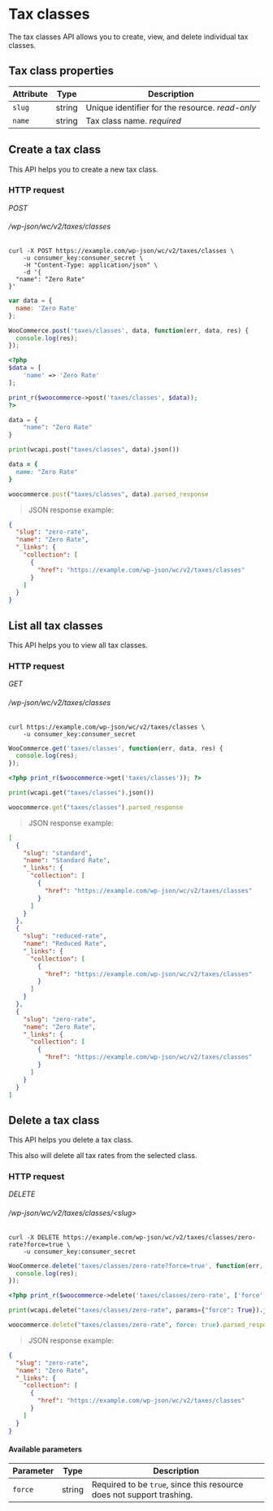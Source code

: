 # Tax classes #

The tax classes API allows you to create, view, and delete individual tax classes.

## Tax class properties ##

| Attribute |  Type  |                                  Description                                  |
|-----------|--------|-------------------------------------------------------------------------------|
| `slug`    | string | Unique identifier for the resource. <i class="label label-info">read-only</i> |
| `name`    | string | Tax class name. <i class="label label-info">required</i>                      |

## Create a tax class ##

This API helps you to create a new tax class.

### HTTP request ###

<div class="api-endpoint">
	<div class="endpoint-data">
		<i class="label label-post">POST</i>
		<h6>/wp-json/wc/v2/taxes/classes</h6>
	</div>
</div>

```shell
curl -X POST https://example.com/wp-json/wc/v2/taxes/classes \
    -u consumer_key:consumer_secret \
    -H "Content-Type: application/json" \
    -d '{
  "name": "Zero Rate"
}'
```

```javascript
var data = {
  name: 'Zero Rate'
};

WooCommerce.post('taxes/classes', data, function(err, data, res) {
  console.log(res);
});
```

```php
<?php
$data = [
    'name' => 'Zero Rate'
];

print_r($woocommerce->post('taxes/classes', $data));
?>
```

```python
data = {
    "name": "Zero Rate"
}

print(wcapi.post("taxes/classes", data).json())
```

```ruby
data = {
  name: "Zero Rate"
}

woocommerce.post("taxes/classes", data).parsed_response
```

> JSON response example:

```json
{
  "slug": "zero-rate",
  "name": "Zero Rate",
  "_links": {
    "collection": [
      {
        "href": "https://example.com/wp-json/wc/v2/taxes/classes"
      }
    ]
  }
}
```

## List all tax classes ##

This API helps you to view all tax classes.

### HTTP request ###

<div class="api-endpoint">
	<div class="endpoint-data">
		<i class="label label-get">GET</i>
		<h6>/wp-json/wc/v2/taxes/classes</h6>
	</div>
</div>

```shell
curl https://example.com/wp-json/wc/v2/taxes/classes \
	-u consumer_key:consumer_secret
```

```javascript
WooCommerce.get('taxes/classes', function(err, data, res) {
  console.log(res);
});
```

```php
<?php print_r($woocommerce->get('taxes/classes')); ?>
```

```python
print(wcapi.get("taxes/classes").json())
```

```ruby
woocommerce.get("taxes/classes").parsed_response
```

> JSON response example:

```json
[
  {
    "slug": "standard",
    "name": "Standard Rate",
    "_links": {
      "collection": [
        {
          "href": "https://example.com/wp-json/wc/v2/taxes/classes"
        }
      ]
    }
  },
  {
    "slug": "reduced-rate",
    "name": "Reduced Rate",
    "_links": {
      "collection": [
        {
          "href": "https://example.com/wp-json/wc/v2/taxes/classes"
        }
      ]
    }
  },
  {
    "slug": "zero-rate",
    "name": "Zero Rate",
    "_links": {
      "collection": [
        {
          "href": "https://example.com/wp-json/wc/v2/taxes/classes"
        }
      ]
    }
  }
]
```

## Delete a tax class ##

This API helps you delete a tax class.

<aside class="warning">
	This also will delete all tax rates from the selected class.
</aside>

### HTTP request ###

<div class="api-endpoint">
	<div class="endpoint-data">
		<i class="label label-delete">DELETE</i>
		<h6>/wp-json/wc/v2/taxes/classes/&lt;slug&gt;</h6>
	</div>
</div>

```shell
curl -X DELETE https://example.com/wp-json/wc/v2/taxes/classes/zero-rate?force=true \
	-u consumer_key:consumer_secret
```

```javascript
WooCommerce.delete('taxes/classes/zero-rate?force=true', function(err, data, res) {
  console.log(res);
});
```

```php
<?php print_r($woocommerce->delete('taxes/classes/zero-rate', ['force' => true])); ?>
```

```python
print(wcapi.delete("taxes/classes/zero-rate", params={"force": True}).json())
```

```ruby
woocommerce.delete("taxes/classes/zero-rate", force: true).parsed_response
```

> JSON response example:

```json
{
  "slug": "zero-rate",
  "name": "Zero Rate",
  "_links": {
    "collection": [
      {
        "href": "https://example.com/wp-json/wc/v2/taxes/classes"
      }
    ]
  }
}
```

#### Available parameters ####

| Parameter |  Type  |                          Description                          |
|-----------|--------|---------------------------------------------------------------|
| `force`   | string | Required to be `true`, since this resource does not support trashing. |
